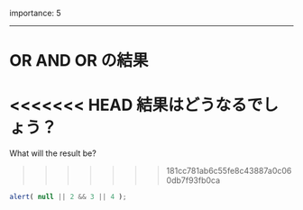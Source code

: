 importance: 5

---

# OR AND OR の結果

<<<<<<< HEAD
結果はどうなるでしょう？
=======
What will the result be?
>>>>>>> 181cc781ab6c55fe8c43887a0c060db7f93fb0ca

```js
alert( null || 2 && 3 || 4 );
```
